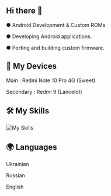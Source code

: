 ## Hi there 👋
● Android Development & Custom ROMs

● Developing Android applications.

● Porting and building custom firmware.

## 📱 My Devices
Main : Redmi Note 10 Pro 4G (Sweet)

Secondary : Redmi 9 (Lancelot)
## 🛠 My Skills
![My Skills](https://skillicons.dev/icons?i=rust,kotlin,java,c,linux)
## 🌍 Languages
   Ukrainian

   Russian

   English
